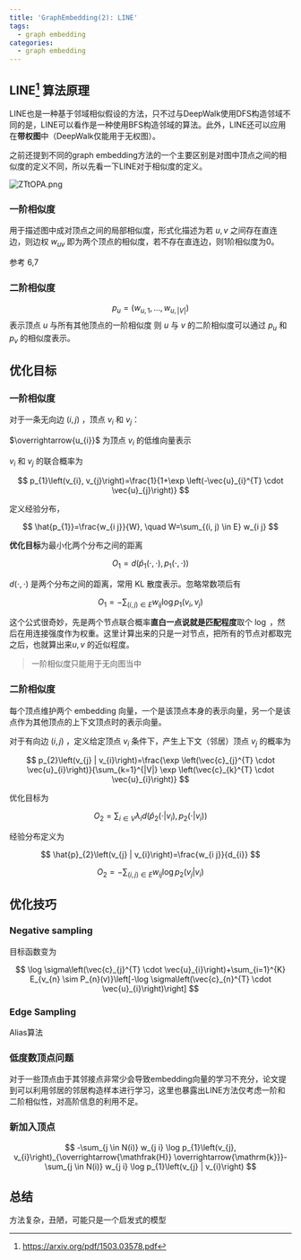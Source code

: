 ```yaml
---
title: 'GraphEmbedding(2): LINE'
tags:
  - graph embedding
categories:
  - graph embedding
---
```


## LINE[^1] 算法原理

LINE也是一种基于邻域相似假设的方法，只不过与DeepWalk使用DFS构造邻域不同的是，LINE可以看作是一种使用BFS构造邻域的算法。此外，LINE还可以应用在**带权图**中（DeepWalk仅能用于无权图）。

之前还提到不同的graph embedding方法的一个主要区别是对图中顶点之间的相似度的定义不同，所以先看一下LINE对于相似度的定义。

![ZTtOPA.png](https://s2.ax1x.com/2019/07/15/ZTtOPA.png)

### 一阶相似度

用于描述图中成对顶点之间的局部相似度，形式化描述为若  $u, v$ 之间存在直连边，则边权 $w_{u v}$ 即为两个顶点的相似度，若不存在直连边，则1阶相似度为0。 

参考 6,7

### 二阶相似度

$$
p_{u}=\left(w_{u, 1}, \dots, w_{u,|V|}\right)
$$ 表示顶点 $u$ 与所有其他顶点的一阶相似度
则 $u$ 与 $v$ 的二阶相似度可以通过 $p_u$ 和 $p_v$ 的相似度表示。

## 优化目标

### 一阶相似度

对于一条无向边 $(i, j)$ ，顶点 $v_i$ 和 $v_j$：

$\overrightarrow{u_{i}}$ 为顶点 $v_i$ 的低维向量表示

$v_i$ 和 $v_j$ 的联合概率为

$$
p_{1}\left(v_{i}, v_{j}\right)=\frac{1}{1+\exp \left(-\vec{u}_{i}^{T} \cdot \vec{u}_{j}\right)}
$$

定义经验分布，

$$
\hat{p_{1}}=\frac{w_{i j}}{W}, \quad W=\sum_{(i, j) \in E} w_{i j}
$$

**优化目标**为最小化两个分布之间的距离

$$
O_{1}=d\left(\hat{p}_{1}(\cdot, \cdot), p_{1}(\cdot, \cdot)\right)
$$

$d(\cdot, \cdot)$ 是两个分布之间的距离，常用 KL 散度表示。忽略常数项后有

$$
O_{1}=-\sum_{(i, j) \in E} w_{i j} \log p_{1}\left(v_{i}, v_{j}\right)
$$

这个公式很奇妙，先是两个节点联合概率**直白一点说就是匹配程度**取个 $\log$ ，然后在用连接强度作为权重。这里计算出来的只是一对节点，把所有的节点对都取完之后，也就算出来$u, v$ 的近似程度。

> 一阶相似度只能用于无向图当中

### 二阶相似度

每个顶点维护两个 embedding 向量，一个是该顶点本身的表示向量，另一个是该点作为其他顶点的上下文顶点时的表示向量。

对于有向边 $(i,j)$ ，定义给定顶点 $v_i$ 条件下，产生上下文（邻居）顶点 $v_j$ 的概率为

$$
p_{2}\left(v_{j} | v_{i}\right)=\frac{\exp \left(\vec{c}_{j}^{T} \cdot \vec{u}_{i}\right)}{\sum_{k=1}^{|V|} \exp \left(\vec{c}_{k}^{T} \cdot \vec{u}_{i}\right)}
$$

优化目标为 

$$
O_{2}=\sum_{i \in V} \lambda_{i} d\left(\hat{p}_{2}\left(\cdot | v_{i}\right), p_{2}\left(\cdot | v_{i}\right)\right)
$$

经验分布定义为

$$
\hat{p}_{2}\left(v_{j} | v_{i}\right)=\frac{w_{i j}}{d_{i}}
$$

$$
O_{2}=-\sum_{(i, j) \in E} w_{i j} \log p_{2}\left(v_{j} | v_{i}\right)
$$

## 优化技巧

### Negative sampling

目标函数变为

$$
\log \sigma\left(\vec{c}_{j}^{T} \cdot \vec{u}_{i}\right)+\sum_{i=1}^{K} E_{v_{n} \sim P_{n}(v)}\left[-\log \sigma\left(\vec{c}_{n}^{T} \cdot \vec{u}_{i}\right)\right]
$$

### Edge Sampling

Alias算法

### 低度数顶点问题

对于一些顶点由于其邻接点非常少会导致embedding向量的学习不充分，论文提到可以利用邻居的邻居构造样本进行学习，这里也暴露出LINE方法仅考虑一阶和二阶相似性，对高阶信息的利用不足。

### 新加入顶点


$$
-\sum_{j \in N(i)} w_{j i} \log p_{1}\left(v_{j}, v_{i}\right)_{\overrightarrow{\mathfrak{H}} \overrightarrow{\mathrm{k}}}-\sum_{j \in N(i)} w_{j i} \log p_{1}\left(v_{j} | v_{i}\right)
$$

## 总结

方法复杂，丑陋，可能只是一个启发式的模型

[^1]:https://arxiv.org/pdf/1503.03578.pdf
